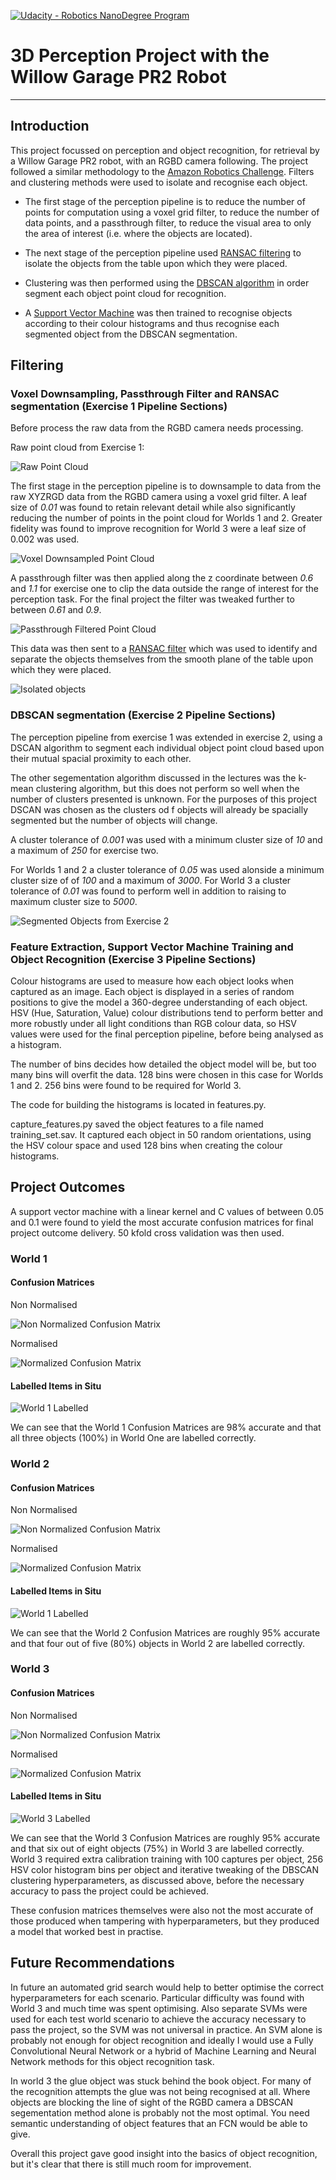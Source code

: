 [//]: # (Image References)
[pr2_robot]: ./misc/PR2.png
[raw_point_cloud]: ./Exercise-1_Images/Raw_Point_Cloud.png
[voxel_downsampled]: ./Exercise-1_Images/Voxel_Downsampled.png
[passthrough_filtered]: ./Exercise-1_Images/Passthrough_Filtered.png
[ransac_inliers]: ./Exercise-1_Images/RANSAC_Inliers.png
[ransac_outliers]: ./Exercise-1_Images/RANSAC_Outliers.png
[segmented_objects]: ./Exercise-2_Images/pcl_objects_cloud.png
[world1_conf_matrix_norm]: ./Confusion_Matrices/Final_Project_Conf_Matrix_World1_1.png
[world1_conf_matrix_not_norm]: ./Confusion_Matrices/Final_Project_Conf_Matrix_World1_2.png
[world1_labelled]: ./Misc_Images/World_1_Labelled.png
[world2_conf_matrix_norm]: ./Confusion_Matrices/Final_Project_Conf_Matrix_World2_1.png
[world2_conf_matrix_not_norm]: ./Confusion_Matrices/Final_Project_Conf_Matrix_World2_2.png
[world2_labelled]: ./Misc_Images/World2_Labelled.png
[world3_conf_matrix_norm]: ./Confusion_Matrices/Final_Project_Conf_Matrix_World3att2_1.png
[world3_conf_matrix_not_norm]: ./Confusion_Matrices/Final_Project_Conf_Matrix_World3att2_2.png
[world3_labelled]: ./Misc_Images/World3_Labelled.png

[![Udacity - Robotics NanoDegree Program](https://s3-us-west-1.amazonaws.com/udacity-robotics/Extra+Images/RoboND_flag.png)](https://www.udacity.com/robotics)

# 3D Perception Project with the Willow Garage PR2 Robot
---

## Introduction

This project focussed on perception and object recognition, for retrieval by a Willow Garage PR2 robot, with an RGBD camera following. The project followed a similar methodology to the [Amazon Robotics Challenge](https://www.amazonrobotics.com/#/roboticschallenge). Filters and clustering methods were used to isolate and recognise each object.

* The first stage of the perception pipeline is to reduce the number of points for computation using a voxel grid filter, to reduce the number of data points, and a passthrough filter, to reduce the visual area to only the area of interest (i.e. where the objects are located).

* The next stage of the perception pipeline used [RANSAC filtering](https://en.wikipedia.org/wiki/Random_sample_consensus) to isolate the objects from the table upon which they were placed.

* Clustering was then performed using the [DBSCAN algorithm](https://en.wikipedia.org/wiki/DBSCAN) in order segment each object point cloud for recognition.

* A [Support Vector Machine](https://en.wikipedia.org/wiki/Support_vector_machine) was then trained to recognise objects according to their colour histograms and thus recognise each segmented object from the DBSCAN segmentation.

## Filtering

### Voxel Downsampling, Passthrough Filter and RANSAC segmentation (Exercise 1 Pipeline Sections)

Before process the raw data from the RGBD camera needs processing.

Raw point cloud from Exercise 1:

![Raw Point Cloud][raw_point_cloud]

The first stage in the perception pipeline is to downsample to data from the raw XYZRGD data from the RGBD camera using a voxel grid filter. A leaf size of *0.01* was found to retain relevant detail while also significantly reducing the number of points in the point cloud for Worlds 1 and 2. Greater fidelity was found to improve recognition for World 3 were a leaf size of 0.002 was used.

![Voxel Downsampled Point Cloud][voxel_downsampled]

A passthrough filter was then applied along the z coordinate between *0.6* and *1.1* for exercise one to clip the data outside the range of interest for the perception task. For the final project the filter was tweaked further to between *0.61* and *0.9*.

![Passthrough Filtered Point Cloud][passthrough_filtered]

This data was then sent to a [RANSAC filter](https://en.wikipedia.org/wiki/Random_sample_consensus) which was used to identify and separate the objects themselves from the smooth plane of the table upon which they were placed.

![Isolated objects][ransac_outliers]

### DBSCAN segmentation (Exercise 2 Pipeline Sections)

The perception pipeline from exercise 1 was extended in exercise 2, using a DSCAN algorithm to segment each individual object point cloud based upon their mutual spacial proximity to each other.

The other segementation algorithm discussed in the lectures was the k-mean clustering algorithm, but this does not perform so well when the number of clusters presented is unknown. For the purposes of this project DSCAN was chosen as the clusters od f objects will already be spacially segmented but the number of objects will change.

A cluster tolerance of *0.001* was used with a minimum cluster size of *10* and a maximum of *250* for exercise two.

For Worlds 1 and 2 a cluster tolerance of *0.05* was used alonside a minimum cluster size of of *100* and a maximum of *3000*. For World 3 a cluster tolerance of *0.01* was found to perform well in addition to raising to maximum cluster size to *5000*.

![Segmented Objects from Exercise 2][segmented_objects]

### Feature Extraction, Support Vector Machine Training and Object Recognition (Exercise 3 Pipeline Sections)

Colour histograms are used to measure how each object looks when captured as an image. Each object is displayed in a series of random positions to give the model a 360-degree understanding of each object. HSV (Hue, Saturation, Value) colour distributions tend to perform better and more robustly under all light conditions than RGB colour data, so HSV values were used for the final perception pipeline, before being analysed as a histogram.

The number of bins decides how detailed the object model will be, but too many bins will overfit the data. 128 bins were chosen in this case for Worlds 1 and 2. 256 bins were found to be required for World 3.

The code for building the histograms is located in features.py.

capture_features.py saved the object features to a file named training_set.sav. It captured each object in 50 random orientations, using the HSV colour space and used 128 bins when creating the colour histograms.

## Project Outcomes

A support vector machine with a linear kernel and C values of between 0.05 and 0.1 were found to yield the most accurate confusion matrices for final project outcome delivery. 50 kfold cross validation was then used.

### World 1

#### Confusion Matrices

Non Normalised

![Non Normalized Confusion Matrix][world1_conf_matrix_not_norm]

Normalised

![Normalized Confusion Matrix][world1_conf_matrix_norm]

#### Labelled Items in Situ

![World 1 Labelled][world1_labelled]

We can see that the World 1 Confusion Matrices are 98% accurate and that all three objects (100%) in World One are labelled correctly.

### World 2

#### Confusion Matrices

Non Normalised

![Non Normalized Confusion Matrix][world2_conf_matrix_not_norm]

Normalised

![Normalized Confusion Matrix][world2_conf_matrix_norm]

#### Labelled Items in Situ

![World 1 Labelled][world2_labelled]

We can see that the World 2 Confusion Matrices are roughly 95% accurate and that four out of five (80%) objects in World 2 are labelled correctly.

### World 3

#### Confusion Matrices

Non Normalised

![Non Normalized Confusion Matrix][world3_conf_matrix_not_norm]

Normalised

![Normalized Confusion Matrix][world3_conf_matrix_norm]

#### Labelled Items in Situ

![World 3 Labelled][world3_labelled]

We can see that the World 3 Confusion Matrices are roughly 95% accurate and that six out of eight objects (75%) in World 3 are labelled correctly. World 3 required extra calibration training with 100 captures per object, 256 HSV color histogram bins per object and iterative tweaking of the DBSCAN clustering hyperparameters, as discussed above, before the necessary accuracy to pass the project could be achieved.

These confusion matrices themselves were also not the most accurate of those produced when tampering with hyperparameters, but they produced a model that worked best in practise.

## Future Recommendations

In future an automated grid search would help to better optimise the correct hyperparameters for each scenario. Particular difficulty was found with World 3 and much time was spent optimising. Also separate SVMs were used for each test world scenario to achieve the accuracy necessary to pass the project, so the SVM was not universal in practice. An SVM alone is probably not enough for object recognition and ideally I would use a Fully Convolutional Neural Network or a hybrid of Machine Learning and Neural Network methods for this object recognition task.

In world 3 the glue object was stuck behind the book object. For many of the recognition attempts the glue was not being recognised at all. Where objects are blocking the line of sight of the RGBD camera a DBSCAN segementation method alone is probably not the most optimal. You need semantic understanding of object features that an FCN would be able to give.

Overall this project gave good insight into the basics of object recognition, but it's clear that there is still much room for improvement.

